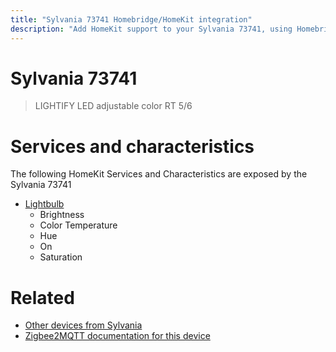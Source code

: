 ```yaml
---
title: "Sylvania 73741 Homebridge/HomeKit integration"
description: "Add HomeKit support to your Sylvania 73741, using Homebridge, Zigbee2MQTT and homebridge-z2m."
---
```

<!---
This file has been GENERATED using src/docgen/docgen.ts
DO NOT EDIT THIS FILE MANUALLY!
-->
# Sylvania 73741
> LIGHTIFY LED adjustable color RT 5/6


# Services and characteristics
The following HomeKit Services and Characteristics are exposed by
the Sylvania 73741

* [Lightbulb](../../light.md)
  * Brightness
  * Color Temperature
  * Hue
  * On
  * Saturation


# Related
* [Other devices from Sylvania](../index.md#sylvania)
* [Zigbee2MQTT documentation for this device](https://www.zigbee2mqtt.io/devices/73741.html)